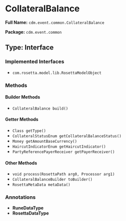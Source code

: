 # CollateralBalance

**Full Name:** `cdm.event.common.CollateralBalance`

**Package:** `cdm.event.common`

## Type: Interface

### Implemented Interfaces

- `com.rosetta.model.lib.RosettaModelObject`

### Methods

#### Builder Methods

- `CollateralBalance build()`

#### Getter Methods

- `Class getType()`
- `CollateralStatusEnum getCollateralBalanceStatus()`
- `Money getAmountBaseCurrency()`
- `HaircutIndicatorEnum getHaircutIndicator()`
- `PartyReferencePayerReceiver getPayerReceiver()`

#### Other Methods

- `void process(RosettaPath arg0, Processor arg1)`
- `CollateralBalanceBuilder toBuilder()`
- `RosettaMetaData metaData()`

### Annotations

- **RuneDataType**
- **RosettaDataType**

